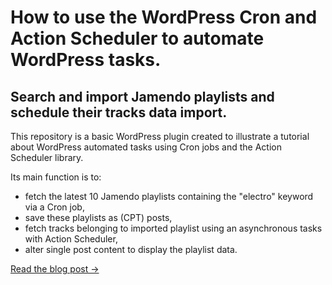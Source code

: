 # How to use the WordPress Cron and Action Scheduler to automate WordPress tasks.
## Search and import Jamendo playlists and schedule their tracks data import.

This repository is a basic WordPress plugin created to illustrate a tutorial about WordPress automated tasks using Cron jobs and the Action Scheduler library.

Its main function is to:
- fetch the latest 10 Jamendo playlists containing the "electro" keyword via a Cron job,
- save these playlists as (CPT) posts,
- fetch tracks belonging to imported playlist using an asynchronous tasks with Action Scheduler,
- alter single post content to display the playlist data.

[Read the blog post →](https://mosaika.fr/cron-wordpress-action-scheduler/)